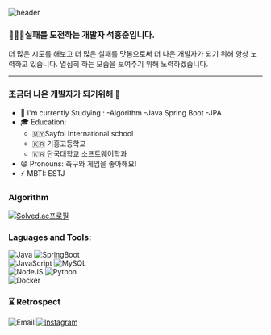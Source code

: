 ![header](https://capsule-render.vercel.app/api?type=WAVING&color=gradient&customColorList=0,2,2,5,30&height=300&text=Hello%20World!&section=header)

<h3>🧑🏻‍💻실패를 도전하는 개발자 석홍준입니다.</h3>
    더 많은 시도를 해보고 더 많은 실패를 맛봄으로써 더 나은 개발자가 되기 위해 항상 노력하고 있습니다.
    열심히 하는 모습을 보여주기 위해 노력하겠습니다.
    <hr>
    
### 조금더 나은 개발자가 되기위해 👋
- 📖 I'm currently Studying :
    -Algorithm
    -Java Spring Boot
    -JPA
- 🎓 Education: 
    - 🇲🇾Sayfol International school
    - 🇰🇷 기흥고등학교
    - 🇰🇷 단국대학교 소프트웨어학과
- 😄 Pronouns: 축구와 게임을 좋아해요!
- ⚡ MBTI: ESTJ


### Algorithm
[![Solved.ac프로필](http://mazassumnida.wtf/api/v2/generate_badge?boj=ggaye159)](https://solved.ac/ggaye159) 


### Laguages and Tools:
![Java](https://img.shields.io/badge/java-%23ED8B00.svg?style=flat&logo=Java&logoColor=white)
![SpringBoot](https://img.shields.io/badge/SpringBoot-6DB33F.svg?style=flat&logo=SpringBoot&logoColor=white) <br>
![JavaScript](https://img.shields.io/badge/javascript-%23323330.svg?style=flat&logo=javascript&logoColor=%23F7DF1E)
![MySQL](https://img.shields.io/badge/mysql-%2300f.svg?style=flat&logo=mysql&logoColor=white)<br>
![NodeJS](https://img.shields.io/badge/node.js-6DA55F?style=for-the-badge&logo=node.js&logoColor=white)
![Python](https://img.shields.io/badge/python-3670A0?style=flat&logo=python&logoColor=ffdd54)<br>
![Docker](https://img.shields.io/badge/Docker-Blue?style=flat&logo=Docker&logoColor=white)<br>



### ⌛️ Retrospect


![Email](https://img.shields.io/badge/32172086@dankook.ac.kr-red?logo=gmail&logoColor=fff) [![Instagram](https://img.shields.io/badge/instagram-E4405F?style=flat-square&logo=instagram&logoColor=white)](https://www.instagram.com/sh_.jun/)


[instagram]:https://www.instagram.com/sh_.jun/
[email]:32172086@dankook.ac.kr
